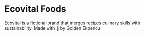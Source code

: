 # Ecovital Foods

Ecovital is a fictional brand that merges recipes culinary skills with sustainability.
Made with 💖 by Golden Ekpendu
